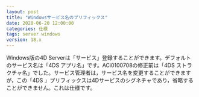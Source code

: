 ```yaml
---
layout: post
title: "Windowsサービス名のプリフィックス"
date: 2020-06-20 12:00:00
categories: 仕様
tags: server windows
version: 18.x
---
```


Windows版の4D Serverは「サービス」登録することができます。デフォルトのサービス名は「4DS アプリ名」です。ACi0100708の修正前は「4DS ストラクチャ名」でした。サービス管理者は，サービス名を変更することができますが，この「4DS 」プリフィックスは4Dサービスのシグネチャであり，省略することができません。これは仕様です。
